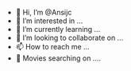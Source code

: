 - 👋 Hi, I’m @Ansijc
- 👀 I’m interested in ...
- 🌱 I’m currently learning ...
- 💞️ I’m looking to collaborate on ...
- 📫 How to reach me ...
- 🎥 Movies searching on ....
<!---
Ansijc/Ansijc is a ✨ special ✨ repository because its `README.md` (this file) appears on your GitHub profile.
You can click the Preview link to take a look at your changes.
--->
